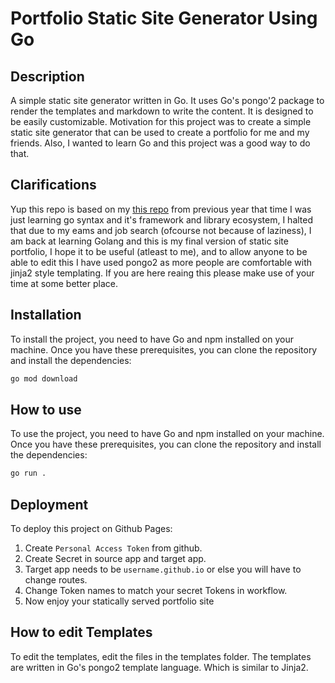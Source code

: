 # Portfolio Static Site Generator Using Go

## Description

A simple static site generator written in Go. It uses Go's pongo'2 package to render the templates and markdown to write the content.
It is designed to be easily customizable. 
Motivation for this project was to create a simple static site generator that can be used to create a portfolio for me and my friends.
Also, I wanted to learn Go and this project was a good way to do that.

## Clarifications

Yup this repo is based on my [this repo](https://github.com/kaustubha-chaturvedi/portfolio-echo) from previous year that time I was just learning go syntax and it's framework and library ecosystem,
I halted that due to my eams and job search (ofcourse not because of laziness), I am back at learning Golang and this is my final version of static site portfolio,
I hope it to be useful (atleast to me), and to allow anyone to be able to edit this I have used pongo2 as more people are comfortable with jinja2 style templating.
If you are here reaing this please make use of your time at some better place.

## Installation

To install the project, you need to have Go and npm installed on your machine. Once you have these prerequisites, you can clone the repository and install the dependencies:

```sh
go mod download
```
## How to use

To use the project, you need to have Go and npm installed on your machine. Once you have these prerequisites, you can clone the repository and install the dependencies:

```sh
go run .
```

## Deployment

To deploy this project on Github Pages:
1. Create `Personal Access Token` from github.
2. Create Secret in source app and target app.
3. Target app needs to be `username.github.io` or else you will have to change routes.
4. Change Token names to match your secret Tokens in workflow.
5. Now enjoy your statically served portfolio site

## How to edit Templates

To edit the templates, edit the files in the templates folder. The templates are written in Go's pongo2 template language. Which is similar to Jinja2.
